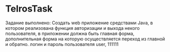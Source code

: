 # TelrosTask

Задание выполнено:
Создать web приложение средствами Java, в котором реализована функция авторизации и выхода некого пользователя, в приложении должна быть главная форма, дополнительная форма на которую осуществляется переход из главной и обратно.
логин и пароль пользователя  user, 111111
